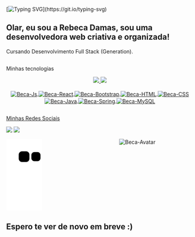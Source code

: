 [![Typing SVG](https://readme-typing-svg.herokuapp.com/?color=864c24&size=35&center=true&vCenter=true&width=1000&lines=Desenvolvedora+Web+Full+Stack+Java!)](https://git.io/typing-svg)
## Olar, eu sou a Rebeca Damas, sou uma desenvolvedora web criativa e organizada!
Cursando Desenvolvimento Full Stack (Generation).<br>

##
Minhas tecnologias

<div align="center">
  <a href="https://github.com/becadfd">
  <img height="160em" src="https://github-readme-stats.vercel.app/api?username=becadfd&show_icons=true&theme=moltack&include_all_commits=true&count_private=true."/>
  <img height="160em" src="https://github-readme-stats.vercel.app/api/top-langs/?username=becadfd&layout=compact&langs_count=7&theme=moltack&include_all_commits=true&count_private=true."/>
</div>
<div style="display: inline_block"  align="center"><br>
  <img align="center" alt="Beca-Js" height="25" width="80" src="https://img.shields.io/badge/JavaScript-F7DF1E?style=for-the-badge&logo=javascript&logoColor=black">
  <img align="center" alt="Beca-React" height="25" width="80" src="https://img.shields.io/badge/React-20232A?style=for-the-badge&logo=react&logoColor=61DAFB">
  <img align="center" alt="Beca-Bootstrap" height="25" width="80" src="https://img.shields.io/badge/Bootstrap-563D7C?style=for-the-badge&logo=bootstrap&logoColor=white">
  <img align="center" alt="Beca-HTML" height="25" width="80" src="https://img.shields.io/badge/HTML5-E34F26?style=for-the-badge&logo=html5&logoColor=white">
  <img align="center" alt="Beca-CSS" height="25" width="80" src="https://img.shields.io/badge/CSS3-1572B6?style=for-the-badge&logo=css3&logoColor=white">
  <img align="center" alt="Beca-Java" height="25" width="80" src="https://img.shields.io/badge/Java-ED8B00?style=for-the-badge&logo=openjdk&logoColor=white">
  <img align="center" alt="Beca-Spring" height="25" width="80" src="https://img.shields.io/badge/Spring-6DB33F?style=for-the-badge&logo=spring&logoColor=white">
  <img align="center" alt="Beca-MySQL" height="25" width="80" src="https://img.shields.io/badge/MySQL-00000F?style=for-the-badge&logo=mysql&logoColor=white">

</div>
  
 ##
 Minhas Redes Sociais
 
<div> 
  <a href = "mailto:contato.rebecadamas@outlook.com"><img src="https://img.shields.io/badge/-Gmail-%23333?style=for-the-badge&logo=gmail&logoColor=white" target="_blank"></a>
  <a href="https://www.linkedin.com/in/rebeca-de-freitas-damas-173305269/" target="_blank"><img src="https://img.shields.io/badge/-LinkedIn-%230077B5?style=for-the-badge&logo=linkedin&logoColor=white" target="_blank"></a>   
 
 <div style="display:inline_block">

  ![Snake animation](https://github.com/Mrnho1/Mrnho1/blob/output/github-contribution-grid-snake.svg)
  <img align="right" alt="Beca-Avatar" height="200" width="200" src="https://cdn.picrew.me/shareImg/org/202304/1342558_7n8eFL0u.png">
 
   </div>
</div>

  ## Espero te ver de novo em breve :)

